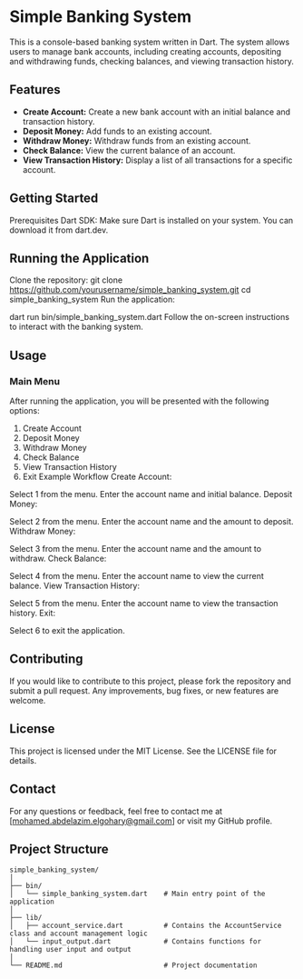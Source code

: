 # Simple Banking System

This is a console-based banking system written in Dart. The system allows users to manage bank accounts, including creating accounts, depositing and withdrawing funds, checking balances, and viewing transaction history.

## Features

- **Create Account:** Create a new bank account with an initial balance and transaction history.
- **Deposit Money:** Add funds to an existing account.
- **Withdraw Money:** Withdraw funds from an existing account.
- **Check Balance:** View the current balance of an account.
- **View Transaction History:** Display a list of all transactions for a specific account.

## Getting Started
Prerequisites
Dart SDK: Make sure Dart is installed on your system. You can download it from dart.dev.

## Running the Application
Clone the repository:
git clone https://github.com/yourusername/simple_banking_system.git
cd simple_banking_system
Run the application:

dart run bin/simple_banking_system.dart
Follow the on-screen instructions to interact with the banking system.

## Usage
### Main Menu
After running the application, you will be presented with the following options:

1. Create Account
2. Deposit Money
3. Withdraw Money
4. Check Balance
5. View Transaction History
6. Exit
Example Workflow
Create Account:

Select 1 from the menu.
Enter the account name and initial balance.
Deposit Money:

Select 2 from the menu.
Enter the account name and the amount to deposit.
Withdraw Money:

Select 3 from the menu.
Enter the account name and the amount to withdraw.
Check Balance:

Select 4 from the menu.
Enter the account name to view the current balance.
View Transaction History:

Select 5 from the menu.
Enter the account name to view the transaction history.
Exit:

Select 6 to exit the application.

## Contributing
If you would like to contribute to this project, please fork the repository and submit a pull request. Any improvements, bug fixes, or new features are welcome.

## License
This project is licensed under the MIT License. See the LICENSE file for details.

## Contact
For any questions or feedback, feel free to contact me at [mohamed.abdelazim.elgohary@gmail.com] or visit my GitHub profile.









## Project Structure

```plaintext
simple_banking_system/
│
├── bin/
│   └── simple_banking_system.dart    # Main entry point of the application
│
├── lib/
│   ├── account_service.dart          # Contains the AccountService class and account management logic
│   └── input_output.dart             # Contains functions for handling user input and output
│
└── README.md                         # Project documentation
